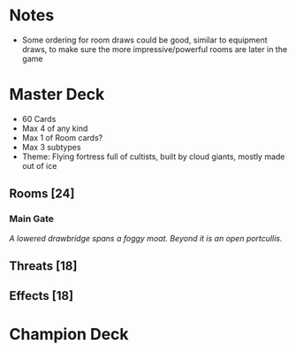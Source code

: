 # Notes
* Some ordering for room draws could be good, similar to equipment draws, to make sure the more impressive/powerful rooms are later in the game

# Master Deck
* 60 Cards
* Max 4 of any kind
* Max 1 of Room cards?
* Max 3 subtypes
* Theme: Flying fortress full of cultists, built by cloud giants, mostly made out of ice

## Rooms [24]
### Main Gate
*A lowered drawbridge spans a foggy moat. Beyond it is an open portcullis.*


## Threats [18]

## Effects [18]

# Champion Deck